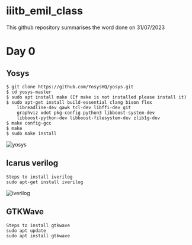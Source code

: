 # iiitb_emil_class
This github repository summarises the word done on 31/07/2023

# Day 0
## Yosys
```
$ git clone https://github.com/YosysHQ/yosys.git
$ cd yosys-master 
$ sudo apt install make (If make is not installed please install it) 
$ sudo apt-get install build-essential clang bison flex 
    libreadline-dev gawk tcl-dev libffi-dev git 
    graphviz xdot pkg-config python3 libboost-system-dev 
    libboost-python-dev libboost-filesystem-dev zlib1g-dev
$ make config-gcc
$ make 
$ sudo make install
```
![yosys](https://github.com/mrdunker/iiitb_emil_class/assets/38190245/345a1e66-96c9-4baa-b543-4c54a83c7f80)

## Icarus verilog
```
Steps to install iverilog
sudo apt-get install iverilog
```
![iverilog](https://github.com/mrdunker/iiitb_emil_class/assets/38190245/bb03caee-57ee-4d01-bd57-25e85e0f302f)

## GTKWave
```
Steps to install gtkwave
sudo apt update
sudo apt install gtkwave
```


